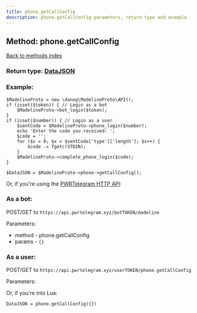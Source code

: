 ```yaml
---
title: phone.getCallConfig
description: phone.getCallConfig parameters, return type and example
---
```

## Method: phone.getCallConfig  
[Back to methods index](index.md)




### Return type: [DataJSON](../types/DataJSON.md)

### Example:


```
$MadelineProto = new \danog\MadelineProto\API();
if (isset($token)) { // Login as a bot
    $MadelineProto->bot_login($token);
}
if (isset($number)) { // Login as a user
    $sentCode = $MadelineProto->phone_login($number);
    echo 'Enter the code you received: ';
    $code = '';
    for ($x = 0; $x < $sentCode['type']['length']; $x++) {
        $code .= fgetc(STDIN);
    }
    $MadelineProto->complete_phone_login($code);
}

$DataJSON = $MadelineProto->phone->getCallConfig();
```

Or, if you're using the [PWRTelegram HTTP API](https://pwrtelegram.xyz):

### As a bot:

POST/GET to `https://api.pwrtelegram.xyz/botTOKEN/madeline`

Parameters:

* method - phone.getCallConfig
* params - `{}`



### As a user:

POST/GET to `https://api.pwrtelegram.xyz/userTOKEN/phone.getCallConfig`

Parameters:




Or, if you're into Lua:

```
DataJSON = phone.getCallConfig({})
```

